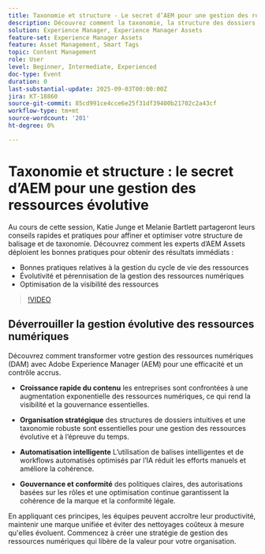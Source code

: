 ```yaml
---
title: Taxonomie et structure - Le secret d’AEM pour une gestion des ressources évolutive
description: Découvrez comment la taxonomie, la structure des dossiers, la gouvernance et les balises intelligentes AEM déverrouillent la gestion efficace des ressources numériques, améliorent la capacité de découverte et assurent le contrôle de la marque.
solution: Experience Manager, Experience Manager Assets
feature-set: Experience Manager Assets
feature: Asset Management, Smart Tags
topic: Content Management
role: User
level: Beginner, Intermediate, Experienced
doc-type: Event
duration: 0
last-substantial-update: 2025-09-03T00:00:00Z
jira: KT-18860
source-git-commit: 85cd991ce4cce6e25f31df39400b21702c2a43cf
workflow-type: tm+mt
source-wordcount: '201'
ht-degree: 0%

---
```



# Taxonomie et structure : le secret d’AEM pour une gestion des ressources évolutive

Au cours de cette session, Katie Junge et Melanie Bartlett partageront leurs conseils rapides et pratiques pour affiner et optimiser votre structure de balisage et de taxonomie. Découvrez comment les experts d’AEM Assets déploient les bonnes pratiques pour obtenir des résultats immédiats :

* Bonnes pratiques relatives à la gestion du cycle de vie des ressources
* Évolutivité et pérennisation de la gestion des ressources numériques
* Optimisation de la visibilité des ressources

>[!VIDEO](https://video.tv.adobe.com/v/3471424/?learn=on&enablevpops&captions=fre_fr)

## Déverrouiller la gestion évolutive des ressources numériques

Découvrez comment transformer votre gestion des ressources numériques (DAM) avec Adobe Experience Manager (AEM) pour une efficacité et un contrôle accrus.

* **Croissance rapide du contenu** les entreprises sont confrontées à une augmentation exponentielle des ressources numériques, ce qui rend la visibilité et la gouvernance essentielles.

* **Organisation stratégique** des structures de dossiers intuitives et une taxonomie robuste sont essentielles pour une gestion des ressources évolutive et à l’épreuve du temps.

* **Automatisation intelligente** L’utilisation de balises intelligentes et de workflows automatisés optimisés par l’IA réduit les efforts manuels et améliore la cohérence.

* **Gouvernance et conformité** des politiques claires, des autorisations basées sur les rôles et une optimisation continue garantissent la cohérence de la marque et la conformité légale.

En appliquant ces principes, les équipes peuvent accroître leur productivité, maintenir une marque unifiée et éviter des nettoyages coûteux à mesure qu&#39;elles évoluent. Commencez à créer une stratégie de gestion des ressources numériques qui libère de la valeur pour votre organisation.
